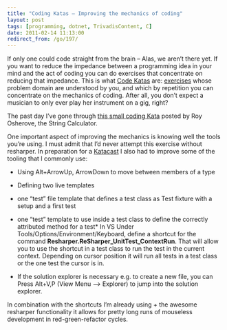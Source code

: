 ```yaml
---
title: "Coding Katas – Improving the mechanics of coding"
layout: post
tags: [programming, dotnet, TrivadisContent, C]
date: 2011-02-14 11:13:00
redirect_from: /go/197/
---
```


If only one could code straight from the brain – Alas, we aren’t there yet. If you want to reduce the impedance between a programming idea in your mind and the act of coding you can do exercises that concentrate on reducing that impedance. This is what [Code Katas](http://codekata.pragprog.com/) are: [exercises](http://en.wikipedia.org/wiki/Kata) whose problem domain are understood by you, and which by repetition you can concentrate on the mechanics of coding. After all, you don’t expect a musician to only ever play her instrument on a gig, right?

The past day I’ve gone through [this small coding Kata](http://www.osherove.com/tdd-kata-1/) posted by Roy Osherove, the String Calculator.

One important aspect of improving the mechanics is knowing well the tools you’re using. I must admit that I’d never attempt this exercise without resharper. In preparation for a [Katacast](http://www.katacasts.com/) I also had to improve some of the tooling that I commonly use:

*   Using Alt+ArrowUp, ArrowDown to move between members of a type
*   Defining two live templates

*   one “test” file template that defines a test class as Test fixture with a setup and a first test
*   one “test” template to use inside a test class to define the correctly attributed method for a test*   In VS Under Tools/Options/Environment/Keyboard, define a shortcut for the command **Resharper.ReSharper_UnitTest_ContextRun**. That will allow you to use the shortcut in a test class to run the test in the current context. Depending on cursor position it will run all tests in a test class or the one test the cursor is in.
*   If the solution explorer is necessary e.g. to create a new file, you can Press Alt+V,P (View Menu –&gt; Explorer) to jump into the solution explorer. 

In combination with the shortcuts I’m already using + the awesome resharper functionality it allows for pretty long runs of mouseless development in red-green-refactor cycles.